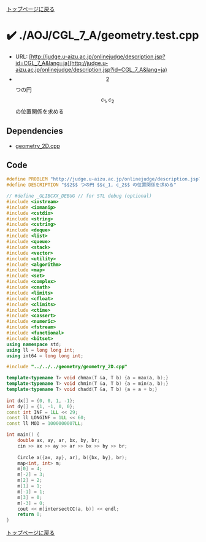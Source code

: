 <!-- Mathjax Support -->
<script type="text/javascript" async
  src="https://cdn.mathjax.org/mathjax/latest/MathJax.js?config=TeX-MML-AM_CHTML">
</script>


[トップページに戻る](../../../index.html)

# :heavy_check_mark: ./AOJ/CGL\_7\_A/geometry.test.cpp

* URL: [http://judge.u-aizu.ac.jp/onlinejudge/description.jsp?id=CGL_7_A&lang=ja](http://judge.u-aizu.ac.jp/onlinejudge/description.jsp?id=CGL_7_A&lang=ja)
* $$2$$ つの円 $$c_1, c_2$$ の位置関係を求める

## Dependencies
* [geometry\_2D.cpp](../../../library/geometry_2D.cpp.html)

## Code

```cpp
#define PROBLEM "http://judge.u-aizu.ac.jp/onlinejudge/description.jsp?id=CGL_7_A&lang=ja"
#define DESCRIPTION "$$2$$ つの円 $$c_1, c_2$$ の位置関係を求める"

// #define _GLIBCXX_DEBUG // for STL debug (optional)
#include <iostream>
#include <iomanip>
#include <cstdio>
#include <string>
#include <cstring>
#include <deque>
#include <list>
#include <queue>
#include <stack>
#include <vector>
#include <utility>
#include <algorithm>
#include <map>
#include <set>
#include <complex>
#include <cmath>
#include <limits>
#include <cfloat>
#include <climits>
#include <ctime>
#include <cassert>
#include <numeric>
#include <fstream>
#include <functional>
#include <bitset>
using namespace std;
using ll = long long int;
using int64 = long long int;

#include "../../../geometry/geometry_2D.cpp"

template<typename T> void chmax(T &a, T b) {a = max(a, b);}
template<typename T> void chmin(T &a, T b) {a = min(a, b);}
template<typename T> void chadd(T &a, T b) {a = a + b;}
 
int dx[] = {0, 0, 1, -1};
int dy[] = {1, -1, 0, 0};
const int INF = 1LL << 29;
const ll LONGINF = 1LL << 60;
const ll MOD = 1000000007LL;

int main() {
    double ax, ay, ar, bx, by, br;
    cin >> ax >> ay >> ar >> bx >> by >> br;
    
    Circle a({ax, ay}, ar), b({bx, by}, br);
    map<int, int> m;
    m[0] = 4;
    m[-2] = 3;
    m[2] = 2;
    m[1] = 1;
    m[-1] = 1;
    m[3] = 0;
    m[-3] = 0;
    cout << m[intersectCC(a, b)] << endl;
    return 0;
}

```

[トップページに戻る](../../../index.html)
